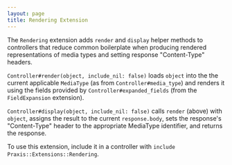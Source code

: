 ```yaml
---
layout: page
title: Rendering Extension
---
```


The `Rendering` extension adds `render` and `display` helper methods to controllers that reduce common boilerplate when producing rendered representations of media types and setting response "Content-Type" headers.

`Controller#render(object, include_nil: false)` loads `object` into the
  the current applicable `MediaType` (as from `Controller#media_type`) and
  renders it using the fields provided by `Controller#expanded_fields` (from the
    `FieldExpansion` extension).

`Controller#display(object, include_nil: false)` calls `render` (above) with
    `object`, assigns the result to the current `response.body`, sets the
    response's "Content-Type" header to the appropriate MediaType identifier,
    and returns the response.

To use this extension, include it in a controller with `include Praxis::Extensions::Rendering`.

